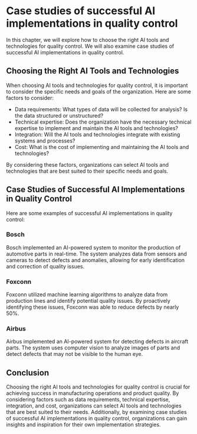 Case studies of successful AI implementations in quality control
=============================================================================================================================================

In this chapter, we will explore how to choose the right AI tools and technologies for quality control. We will also examine case studies of successful AI implementations in quality control.

Choosing the Right AI Tools and Technologies
--------------------------------------------

When choosing AI tools and technologies for quality control, it is important to consider the specific needs and goals of the organization. Here are some factors to consider:

* Data requirements: What types of data will be collected for analysis? Is the data structured or unstructured?
* Technical expertise: Does the organization have the necessary technical expertise to implement and maintain the AI tools and technologies?
* Integration: Will the AI tools and technologies integrate with existing systems and processes?
* Cost: What is the cost of implementing and maintaining the AI tools and technologies?

By considering these factors, organizations can select AI tools and technologies that are best suited to their specific needs and goals.

Case Studies of Successful AI Implementations in Quality Control
----------------------------------------------------------------

Here are some examples of successful AI implementations in quality control:

### Bosch

Bosch implemented an AI-powered system to monitor the production of automotive parts in real-time. The system analyzes data from sensors and cameras to detect defects and anomalies, allowing for early identification and correction of quality issues.

### Foxconn

Foxconn utilized machine learning algorithms to analyze data from production lines and identify potential quality issues. By proactively identifying these issues, Foxconn was able to reduce defects by nearly 50%.

### Airbus

Airbus implemented an AI-powered system for detecting defects in aircraft parts. The system uses computer vision to analyze images of parts and detect defects that may not be visible to the human eye.

Conclusion
----------

Choosing the right AI tools and technologies for quality control is crucial for achieving success in manufacturing operations and product quality. By considering factors such as data requirements, technical expertise, integration, and cost, organizations can select AI tools and technologies that are best suited to their needs. Additionally, by examining case studies of successful AI implementations in quality control, organizations can gain insights and inspiration for their own implementation strategies.


